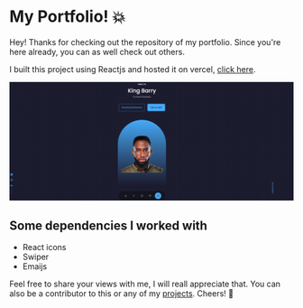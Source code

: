 # My Portfolio! :boom:
<!-- 🔥 -->

Hey! Thanks for checking out the repository of my portfolio. Since you're here already, you can as well check out others.

I built this project using Reactjs and hosted it on vercel, [click here](https://kingbee.vercel.app).

![My Portfolio](myportfolio.jpg)

## Some dependencies I worked with
* React icons
* Swiper
* Emaijs

Feel free to share your views with me, I will reall appreciate that.  You can also be a contributor to this or any of my [projects](https://github.com/kingbee1?tab=repositories). Cheers! :beers:
